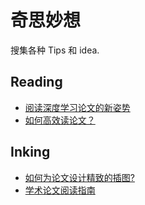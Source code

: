 # 奇思妙想

搜集各种 Tips 和 idea.

## Reading

- [阅读深度学习论文的新姿势](阅读深度学习论文.md)
- [如何高效读论文？](https://www.jianshu.com/p/4aff99acfce8)

## Inking

- [如何为论文设计精致的插图?](为论文设计精致的插图.md)
- [学术论文阅读指南](学术论文阅读指南.md)